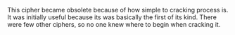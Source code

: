 This cipher became obsolete because of how simple to cracking process is. It was initially useful because its was basically the first of its kind. There were few other ciphers, so no one knew where to begin when cracking it.
